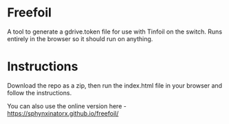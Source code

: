 # Freefoil

A tool to generate a gdrive.token file for use with Tinfoil on the switch. Runs entirely in the browser so it should run on anything.

# Instructions

Download the repo as a zip, then run the index.html file in your browser and follow the instructions.

You can also use the online version here - https://sphynxinatorx.github.io/freefoil/
